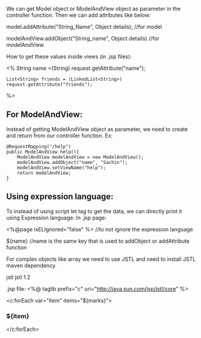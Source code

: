 


We can get Model object or ModelAndView object as parameter in the controller function. Then we can add
attributes like below:

model.addAttribute("String_Name", Object details);  //for model

modelAndView.addObject("String_name", Object details)   //for modelAndView


How to get these values inside views (in .jsp files):

<% 
    String name =(String) request.getAttribute("name");

    List<String> friends = (LinkedList<String>) request.getAttribute("friends");
%>


## For ModelAndView: 
Instead of getting ModelAndView object as parameter, we need to create and return from our controller 
function. Ex:

    @RequestMapping("/help")
    public ModelAndView help(){
        ModelAndView modelAndView = new ModelAndView();
        modelAndView.addObject("name", "Sachin");
        modelAndView.setViewName("help");
        return modelAndView;
    }



## Using expression language:

To instead of using script let tag to get the data, we can directly print it using Expression language:
In .jsp page:

<%@page isELIgnored="false" %>      //to not ignore the expression language

${name}     //name is the same key that is used to addObject or addAttribute function

For complex objects like array we need to use JSTL and need to install JSTL maven dependency.
<!-- https://mvnrepository.com/artifact/jstl/jstl -->
<dependency>
    <groupId>jstl</groupId>
    <artifactId>jstl</artifactId>
    <version>1.2</version>
</dependency>


.jsp file:
<%@ taglib prefix="c" uri="http://java.sun.com/jsp/jstl/core" %>

<c:forEach var="item" items="${marks}">
    <h3> ${item} </h3>
</c:forEach>

